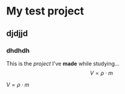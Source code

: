 # My test project
## djdjjd
### dhdhdh
This is the *project* I've **made** while studying...
$$V = \rho \cdot m$$

$V = \rho \cdot m$